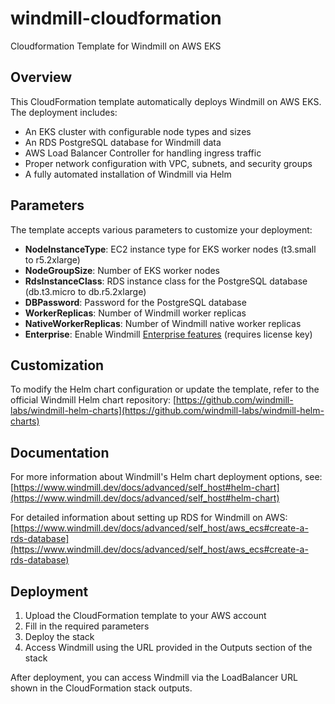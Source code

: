 # windmill-cloudformation
Cloudformation Template for Windmill on AWS EKS

## Overview

This CloudFormation template automatically deploys Windmill on AWS EKS. The deployment includes:

- An EKS cluster with configurable node types and sizes
- An RDS PostgreSQL database for Windmill data
- AWS Load Balancer Controller for handling ingress traffic
- Proper network configuration with VPC, subnets, and security groups
- A fully automated installation of Windmill via Helm

## Parameters

The template accepts various parameters to customize your deployment:

- **NodeInstanceType**: EC2 instance type for EKS worker nodes (t3.small to r5.2xlarge)
- **NodeGroupSize**: Number of EKS worker nodes
- **RdsInstanceClass**: RDS instance class for the PostgreSQL database (db.t3.micro to db.r5.2xlarge)
- **DBPassword**: Password for the PostgreSQL database
- **WorkerReplicas**: Number of Windmill worker replicas
- **NativeWorkerReplicas**: Number of Windmill native worker replicas
- **Enterprise**: Enable Windmill [Enterprise features](https://www.windmill.dev/docs/misc/plans_details#upgrading-to-enterprise-edition) (requires license key)

## Customization

To modify the Helm chart configuration or update the template, refer to the official Windmill Helm chart repository:
[https://github.com/windmill-labs/windmill-helm-charts](https://github.com/windmill-labs/windmill-helm-charts)

## Documentation

For more information about Windmill's Helm chart deployment options, see:
[https://www.windmill.dev/docs/advanced/self_host#helm-chart](https://www.windmill.dev/docs/advanced/self_host#helm-chart)

For detailed information about setting up RDS for Windmill on AWS:
[https://www.windmill.dev/docs/advanced/self_host/aws_ecs#create-a-rds-database](https://www.windmill.dev/docs/advanced/self_host/aws_ecs#create-a-rds-database)

## Deployment

1. Upload the CloudFormation template to your AWS account
2. Fill in the required parameters
3. Deploy the stack
4. Access Windmill using the URL provided in the Outputs section of the stack

After deployment, you can access Windmill via the LoadBalancer URL shown in the CloudFormation stack outputs.
